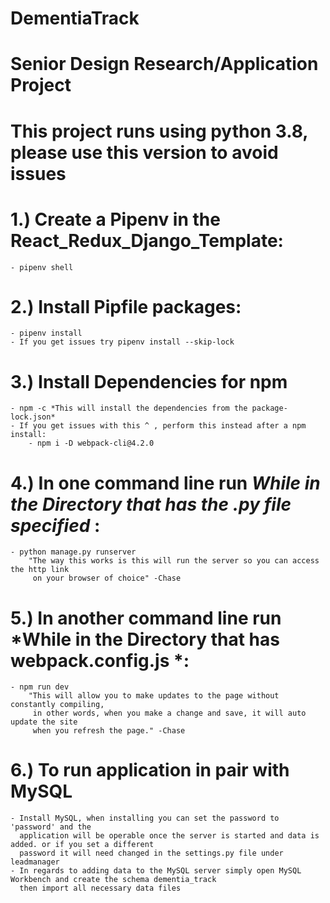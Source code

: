 # DementiaTrack
# Senior Design Research/Application Project

# This project runs using python 3.8, please use this version to avoid issues

# 1.) Create a Pipenv in the React_Redux_Django_Template:
	- pipenv shell
# 2.) Install Pipfile packages:
	- pipenv install
    - If you get issues try pipenv install --skip-lock
# 3.) Install Dependencies for npm
	- npm -c *This will install the dependencies from the package-lock.json*
	- If you get issues with this ^ , perform this instead after a npm install:
		- npm i -D webpack-cli@4.2.0
# 4.) In one command line run *While in the Directory that has the .py file specified* :
	- python manage.py runserver 
		"The way this works is this will run the server so you can access the http link
		 on your browser of choice" -Chase
# 5.) In another command line run *While in the Directory that has webpack.config.js *:
	- npm run dev
		"This will allow you to make updates to the page without constantly compiling,
		 in other words, when you make a change and save, it will auto update the site
		 when you refresh the page." -Chase
# 6.) To run application in pair with MySQL
    - Install MySQL, when installing you can set the password to 'password' and the
      application will be operable once the server is started and data is added. or if you set a different
      password it will need changed in the settings.py file under leadmanager
    - In regards to adding data to the MySQL server simply open MySQL Workbench and create the schema dementia_track
      then import all necessary data files